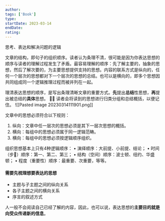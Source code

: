```yaml
---
author: 
tags: ['Book']
type: 
startDate: 2023-03-14
endDate:
rating: 
---
```


思考、表达和解决问题的逻辑

文章的结构，即句子的组织顺序。读者认为条理不清，很可能是因为你表达思想的顺序与读者的理解过程发生了矛盾。最容易理解的顺序：先了解主要的，抽象的思想，然后了解次要的，为主要思想提供支持的思想。内容的联系方式是纵向的，任何一个层次的思想都对下一个层次的思想的总结。也可以是横向的，即多个思想因共同组成同一个逻辑推理过程而被并列在一起。


理清表达思想的顺序，是写出条理清晰文章的重要方式。**先**提出**总结**性思想，**再**提出被总结的**具体**思想。
💁‍♂ 读者会将读到的思想进行归类分组和总结概括，以便记住。
![[Pasted image 20230314111901.png]]

文章中的思想必须符合以下规则：
1. 纵向：文章中任一层次的思想必须是其下一层次思想的概括。
2. 横向：每组中的思想必须属于同一逻辑范畴。
3. 横向：每组中的思想必须按逻辑顺序组织。

组织思想基本上只有4种逻辑顺序：
• 演绎顺序：大前提、小前提、结论；
• 时间（步􅃔）顺序：第一、第二、第三；
• 结构（空间）顺序：波士顿、纽约、华盛顿；
• 程度（重要性）顺序：最重要、次重要，等等。


#### 需要先梳理想要表达的思想
- 主题与子主题之间的纵向关系
- 各子主题之间的横向关系 
- 序言的叙述方式


人一般不会阅读自己已经了解的内容，因此，也可以说，表达思想的**主要目的就是向受众传递新的信息**。






















